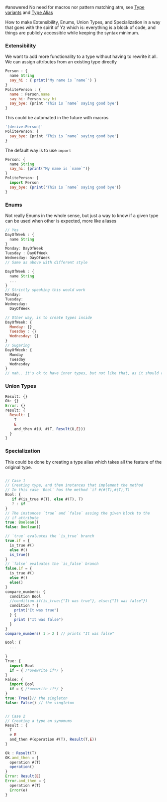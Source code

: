 
#answered  No need for macros nor pattern matching atm, see [Type variants](../../Features/Type%20variants.md) and [Type Alias](Features/Type%20Alias.md)



How to make Extensibility, Enums, Union Types, and Specialization in a way that goes with the spirit of Yz which is: everything is a block of code, and things are publicly accessible while keeping the syntax minimum.

### Extensibility
We want to add more functionality to a type without having to rewrite it all. 
We can assign attributes from an existing type directly

```js
Person : { 
  name String
  say_hi : { print('My name is `name`') }
}
PolitePerson : {
  name : Person.name
  say_hi: Person.say_hi
  say_bye: {print 'This is `name` saying good bye'}
}

```

This could be automated in the future with macros
```js
'[derive:Person]'
PolitePerson: {
  say_bye: {print 'This is `name` saying good bye'}
}
```

The default way is to use `import`
```js
Person: {
  name String
  say_hi: {print("My name is `name`")}
}
PolitePerson: {
  import Person
  say_bye: {print('This is `name` saying good bye')}
}
```
### Enums

Not really Enums in the whole sense, but just a way to know if a given type can be used when other is expected, more like aliases

```js
// Yes
DayOfWeek : {
  name String
}
Monday: DayOfWeek
Tuesday : DayOfWeek
Wednesday: DayOfWeek
// Same as above with different style

DayOfWeek : {
  name String
  ... 
}
// Strictly speaking this would work 
Monday: 
Tuesday:
Wednesday: 
  DayOfWeek 

// Other way, is to create types inside
DayOfWeek: { 
  Monday: {}
  Tuesday : {}
  Wednesday: {}
}
// Sugaring 
DayOfWeek: { 
  Monday
  Tuesday 
  Wednesday
}
// nah.. it's ok to have inner types, but not like that, as it should require to have an instance to create the inner instance


```
### Union Types
```js
Result: {}
Ok: {}
Error: {}
result: {
  Result: {
    T 
    E
    and_then #(U, #(T, Result(U,E))) 
  }
}
```

### Specialization
This could be done by creating a type alias which takes all the feature of the original type. 

```javascript

// Case 1
// Creating type, and then instances that implement the method
// In this case `Bool` has the method `if #(#(T),#(T),T)` 
Bool: { 
   if #(is_true #(T), else #(T), T) 
   ? : if
}
// The instances `true` and `false` assing the given block to the 
// if attribute
true: Boolean()
false: Boolean()

// `true` evaluates the `is_true` branch
true.if = {
  is_true #()
  else #()
  is_true()
}
// `false` evaluates the `is_false` branch
false.if = {
  is_true #()
  else #()
  else()
}
compare_numbers: { 
  condition Bool
  //condition.if(is_true:{"It was true"}, else:{"It was false"})
  condition ? {
    print("It was true")
  } { 
    print ("It was false")
  }
}
compare_numbers( 1 > 2 ) // prints "It was false"

Bool: {
  ... 
  
}
True: { 
  import Bool
  if = { /*ovewrite if*/ }
}
False: { 
  import Bool
  if = { /*ovewrite if*/ }
}
true: True()// the singleton 
false: False() // the singleton


// Case 2
// Creating a type an synomums
Result : {
  T
  e E
  and_then #(operation #(T), Result(T,E))
}

Ok : Result(T)
OK.and_then = {
  operation #(T)
  operation()
}
Error: Result(E)
Error.and_then = {
  operation #(T)
  Error(e)
}
```